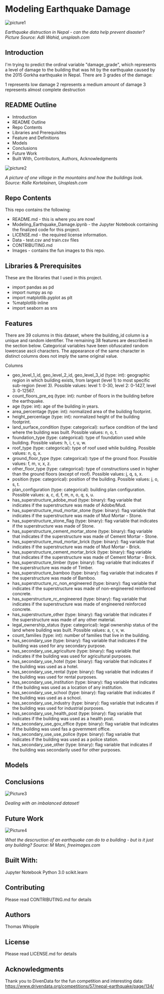 # Modeling Earthquake Damage


![picture1](https://raw.githubusercontent.com/twhipple/Modeling_Earthquake_Damage/main/Images/adli-wahid-qMU6rlIhqOE-unsplash.jpg)

*Earthquake distruction in Nepal - can the data help prevent disaster? Picture Source: Adli Wahid, unsplash.com*


## Introduction
I'm trying to predict the ordinal variable "damage_grade", which represents a level of damage to the building that was hit by the earthquake caused by the 2015 Gorkha earthquake in Nepal. There are 3 grades of the damage:

1 represents low damage
2 represents a medium amount of damage
3 represents almost complete destruction


## README Outline
* Introduction 
* README Outline
* Repo Contents
* Libraries and Prerequisites
* Feature and Definitions
* Models
* Conclusions
* Future Work
* Built With, Contributors, Authors, Acknowledgments


![picture2](https://raw.githubusercontent.com/twhipple/Modeling_Earthquake_Damage/main/Images/kalle-kortelainen-6F-uGWod7Xk-unsplash.jpg)

*A picture of one village in the mountains and how the buildings look. Source: Kalle Kortelainen, Unsplash.com*


## Repo Contents
This repo contains the following:
* README.md - this is where you are now!
* Modeling_Earthquake_Damage.ipynb - the Jupyter Notebook containing the finalized code for this project.
* LICENSE.md - the required license information.
* Data - test.csv and train.csv files
* CONTRIBUTING.md 
* Images - contains the fun images to this repo.



## Libraries & Prerequisites
These are the libraries that I used in this project.

* import pandas as pd
* import numpy as np
* import matplotlib.pyplot as plt
* %matplotlib inline
* import seaborn as sns



## Features
There are 39 columns in this dataset, where the building_id column is a unique and random identifier. The remaining 38 features are described in the section below. Categorical variables have been obfuscated random lowercase ascii characters. The appearance of the same character in distinct columns does not imply the same original value.

Columns
* geo_level_1_id, geo_level_2_id, geo_level_3_id (type: int): geographic region in which building exists, from largest (level 1) to most specific sub-region (level 3). Possible values: level 1: 0-30, level 2: 0-1427, level 3: 0-12567.
* count_floors_pre_eq (type: int): number of floors in the building before the earthquake.
* age (type: int): age of the building in years.
* area_percentage (type: int): normalized area of the building footprint.
* height_percentage (type: int): normalized height of the building footprint.
* land_surface_condition (type: categorical): surface condition of the land where the building was built. Possible values: n, o, t.
* foundation_type (type: categorical): type of foundation used while building. Possible values: h, i, r, u, w.
* roof_type (type: categorical): type of roof used while building. Possible values: n, q, x.
* ground_floor_type (type: categorical): type of the ground floor. Possible values: f, m, v, x, z.
* other_floor_type (type: categorical): type of constructions used in higher than the ground floors (except of roof). Possible values: j, q, s, x.
* position (type: categorical): position of the building. Possible values: j, o, s, t.
* plan_configuration (type: categorical): building plan configuration. Possible values: a, c, d, f, m, n, o, q, s, u.
* has_superstructure_adobe_mud (type: binary): flag variable that indicates if the superstructure was made of Adobe/Mud.
* has_superstructure_mud_mortar_stone (type: binary): flag variable that indicates if the superstructure was made of Mud Mortar - Stone.
* has_superstructure_stone_flag (type: binary): flag variable that indicates if the superstructure was made of Stone.
* has_superstructure_cement_mortar_stone (type: binary): flag variable that indicates if the superstructure was made of Cement Mortar - Stone.
* has_superstructure_mud_mortar_brick (type: binary): flag variable that indicates if the superstructure was made of Mud Mortar - Brick.
* has_superstructure_cement_mortar_brick (type: binary): flag variable that indicates if the superstructure was made of Cement Mortar - Brick.
* has_superstructure_timber (type: binary): flag variable that indicates if the superstructure was made of Timber.
* has_superstructure_bamboo (type: binary): flag variable that indicates if the superstructure was made of Bamboo.
* has_superstructure_rc_non_engineered (type: binary): flag variable that indicates if the superstructure was made of non-engineered reinforced concrete.
* has_superstructure_rc_engineered (type: binary): flag variable that indicates if the superstructure was made of engineered reinforced concrete.
* has_superstructure_other (type: binary): flag variable that indicates if the superstructure was made of any other material.
* legal_ownership_status (type: categorical): legal ownership status of the land where building was built. Possible values: a, r, v, w.
* count_families (type: int): number of families that live in the building.
* has_secondary_use (type: binary): flag variable that indicates if the building was used for any secondary purpose.
* has_secondary_use_agriculture (type: binary): flag variable that indicates if the building was used for agricultural purposes.
* has_secondary_use_hotel (type: binary): flag variable that indicates if the building was used as a hotel.
* has_secondary_use_rental (type: binary): flag variable that indicates if the building was used for rental purposes.
* has_secondary_use_institution (type: binary): flag variable that indicates if the building was used as a location of any institution.
* has_secondary_use_school (type: binary): flag variable that indicates if the building was used as a school.
* has_secondary_use_industry (type: binary): flag variable that indicates if the building was used for industrial purposes.
* has_secondary_use_health_post (type: binary): flag variable that indicates if the building was used as a health post.
* has_secondary_use_gov_office (type: binary): flag variable that indicates if the building was used fas a government office.
* has_secondary_use_use_police (type: binary): flag variable that indicates if the building was used as a police station.
* has_secondary_use_other (type: binary): flag variable that indicates if the building was secondarily used for other purposes.


## Models



## Conclusions


![Picture3](https://raw.githubusercontent.com/twhipple/Modeling_Earthquake_Damage/main/Images/damage_bar_plot.png)

*Dealing with an imbalanced dataset!*


## Future Work



![Picture4](https://raw.githubusercontent.com/twhipple/Modeling_Earthquake_Damage/main/Images/m_mani_earthquake-in-pakistan.jpg)

*What the descruction of an earthquake can do to a building - but is it just any building? Source: M Mani, freeimages.com*


## Built With:
Jupyter Notebook
Python 3.0
scikit.learn


## Contributing
Please read CONTRIBUTING.md for details


## Authors
Thomas Whipple


## License
Please read LICENSE.md for details


## Acknowledgments
Thank you to DivenData for the fun competition and interesting data:
https://www.drivendata.org/competitions/57/nepal-earthquake/page/134/

